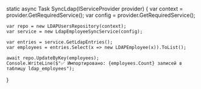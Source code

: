 static async Task SyncLdap(IServiceProvider provider)
{
    var context = provider.GetRequiredService<BpmcoreContext>();
    var config = provider.GetRequiredService<IConfiguration>();

    var repo = new LDAPUsersRepository(context);
    var service = new LdapEmployeeSyncService(config);

    var entries = service.GetLdapEntries();
    var employees = entries.Select(x => new LDAPEmployee(x)).ToList();

    await repo.UpdateByKey(employees);
    Console.WriteLine($"✅ Импортировано: {employees.Count} записей в таблицу ldap_employees");
}
